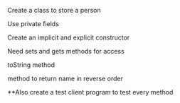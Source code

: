 Create a class to store a person

Use private fields

Create an implicit and explicit constructor

Need sets and gets methods for access

toString method

method to return name in reverse order

**Also create a test client program to test every method

